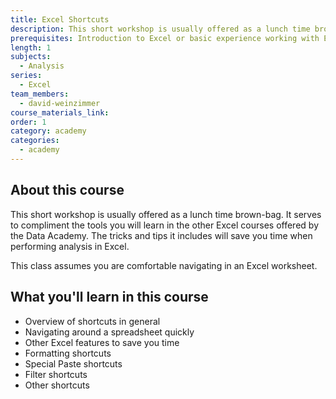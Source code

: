 ```yaml
---
title: Excel Shortcuts
description: This short workshop is usually offered as a lunch time brown-bag. It serves to compliment the tools you will learn in the other Excel courses offered by the Data Academy. The tricks and tips it includes will save you time when performing analysis in Excel.
prerequisites: Introduction to Excel or basic experience working with Excel
length: 1
subjects:
  - Analysis
series:
  - Excel
team_members:
  - david-weinzimmer
course_materials_link:
order: 1
category: academy
categories:
  - academy
---
```



## About this course

This short workshop is usually offered as a lunch time brown-bag. It serves to compliment the tools you will learn in the other Excel courses offered by the Data Academy. The tricks and tips it includes will save you time when performing analysis in Excel.

This class assumes you are comfortable navigating in an Excel worksheet.

## What you'll learn in this course
- Overview of shortcuts in general
- Navigating around a spreadsheet quickly
- Other Excel features to save you time
- Formatting shortcuts
- Special Paste shortcuts
- Filter shortcuts
- Other shortcuts